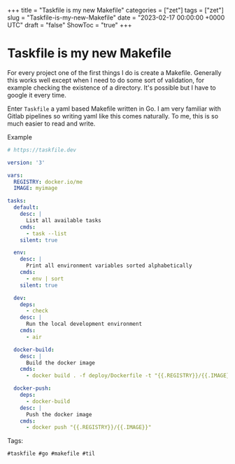 +++
title = "Taskfile is my new Makefile"
categories = ["zet"]
tags = ["zet"]
slug = "Taskfile-is-my-new-Makefile"
date = "2023-02-17 00:00:00 +0000 UTC"
draft = "false"
ShowToc = "true"
+++

# Taskfile is my new Makefile

For every project one of the first things I do is create a Makefile.
Generally this works well except when I need to do some sort of validation, for 
example checking the existence of a directory. It's possible but I have to
google it every time.

Enter `Taskfile` a yaml based Makefile written in Go. I am very familiar 
with Gitlab pipelines so writing yaml like this comes naturally. To me,
this is so much easier to read and write. 

Example

```yaml
# https://taskfile.dev

version: '3'

vars:
  REGISTRY: docker.io/me
  IMAGE: myimage

tasks:
  default:
    desc: |
      List all available tasks
    cmds:
      - task --list
    silent: true

  env:
    desc: |
      Print all environment variables sorted alphabetically
    cmds:
      - env | sort
    silent: true

  dev:
    deps:
      - check
    desc: |
      Run the local development environment
    cmds:
      - air

  docker-build:
    desc: |
      Build the docker image
    cmds:
      - docker build . -f deploy/Dockerfile -t "{{.REGISTRY}}/{{.IMAGE}}"

  docker-push:
    deps:
      - docker-build
    desc: |
      Push the docker image
    cmds:
      - docker push "{{.REGISTRY}}/{{.IMAGE}}"

```

Tags:

    #taskfile #go #makefile #til
